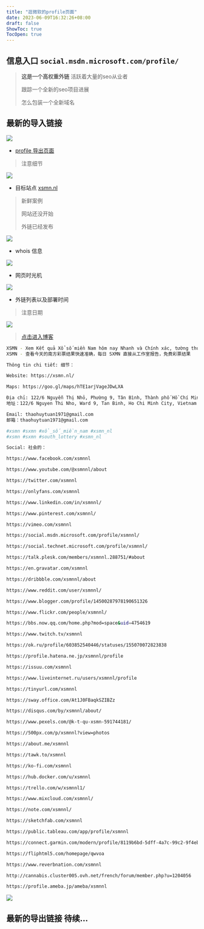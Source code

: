 ```yaml
---
title: "逛微软的profile页面"
date: 2023-06-09T16:32:26+08:00
draft: false
ShowToc: true
TocOpen: true
---
```


## 信息入口 `social.msdn.microsoft.com/profile/`

> **这是一个高权重外链** 活跃着大量的seo从业者
>
> 跟踪一个全新的seo项目进展
>
> 怎么包装一个全新域名

## 最新的导入链接

![](https://raw.githubusercontent.com/davidpythonseo/web3blog/main/content/post/images/微软导入.png)

- [profile 导出页面](https://social.msdn.microsoft.com/profile/xsmnnl/)

> 注意细节

![](https://raw.githubusercontent.com/davidpythonseo/web3blog/main/content/post/images/xsmnnl细节.png)

- 目标站点 [xsmn.nl](https://xsmn.nl/) 

> 新鲜案例
> 
> 网站还没开始
> 
> 外链已经发布

![](https://raw.githubusercontent.com/davidpythonseo/web3blog/main/content/post/images/404-xsmn.nl.png)

- whois 信息

![](https://raw.githubusercontent.com/davidpythonseo/web3blog/main/content/post/images/xsmnnl-whois.png)

- 网页时光机

![](https://raw.githubusercontent.com/davidpythonseo/web3blog/main/content/post/images/xsmn.nl快照.png)

- 外链列表以及部署时间

> 注意日期

![](https://raw.githubusercontent.com/davidpythonseo/web3blog/main/content/post/images/新导入.png)

> [点击进入博客](https://xsmnnl.blogspot.com/2023/06/xsmnnl.html)

```bash
XSMN - Xem Kết quả Xổ số miền Nam hôm nay Nhanh và Chính xác, tường thuật SXMN hàng ngày trực tiếp từ trường quay, KQXSMN Miễn phí
XSMN - 查看今天的南方彩票结果快速准确，每日 SXMN 直接从工作室报告，免费彩票结果

Thông tin chi tiết: 细节：

Website: https://xsmn.nl/

Maps: https://goo.gl/maps/hTE1arjVageJDwLXA

Địa chỉ: 122/6 Nguyễn Thị Nhỏ, Phường 9, Tân Bình, Thành phố Hồ Chí Minh, Việt Nam
地址：122/6 Nguyen Thi Nho, Ward 9, Tan Binh, Ho Chi Minh City, Vietnam

Email: thaohuytuan1971@gmail.com
邮箱：thaohuytuan1971@gmail.com

#xsmn #sxmn #xổ_số_miền_nam #xsmn_nl
#xsmn #sxmn #south_lottery #xsmn_nl

Social: 社会的：

https://www.facebook.com/xsmnnl

https://www.youtube.com/@xsmnnl/about

https://twitter.com/xsmnnl

https://onlyfans.com/xsmnnl

https://www.linkedin.com/in/xsmnnl/

https://www.pinterest.com/xsmnnl/

https://vimeo.com/xsmnnl

https://social.msdn.microsoft.com/profile/xsmnnl/

https://social.technet.microsoft.com/profile/xsmnnl/

https://talk.plesk.com/members/xsmnnl.288751/#about

https://en.gravatar.com/xsmnnl

https://dribbble.com/xsmnnl/about

https://www.reddit.com/user/xsmnnl/

https://www.blogger.com/profile/14500287978190651326

https://www.flickr.com/people/xsmnnl/

https://bbs.now.qq.com/home.php?mod=space&uid=4754619

https://www.twitch.tv/xsmnnl

https://ok.ru/profile/603852540446/statuses/155070072823838

https://profile.hatena.ne.jp/xsmnnl/profile

https://issuu.com/xsmnnl

https://www.liveinternet.ru/users/xsmnnl/profile

https://tinyurl.com/xsmnnl

https://sway.office.com/At1J0FBaqkSZIBZz

https://disqus.com/by/xsmnnl/about/

https://www.pexels.com/@k-t-qu-xsmn-591744181/

https://500px.com/p/xsmnnl?view=photos

https://about.me/xsmnnl

https://tawk.to/xsmnnl

https://ko-fi.com/xsmnnl

https://hub.docker.com/u/xsmnnl

https://trello.com/w/xsmnnl1/

https://www.mixcloud.com/xsmnnl/

https://note.com/xsmnnl/

https://sketchfab.com/xsmnnl

https://public.tableau.com/app/profile/xsmnnl

https://connect.garmin.com/modern/profile/8119b6bd-5dff-4a7c-99c2-9f4eb24ab4bb

https://fliphtml5.com/homepage/qwvoa

https://www.reverbnation.com/xsmnnl

http://cannabis.cluster005.ovh.net/french/forum/member.php?u=1204056

https://profile.ameba.jp/ameba/xsmnnl
```

![](https://raw.githubusercontent.com/davidpythonseo/web3blog/main/content/post/images/blogspot-xsmnnl.png)

## 最新的导出链接 待续...